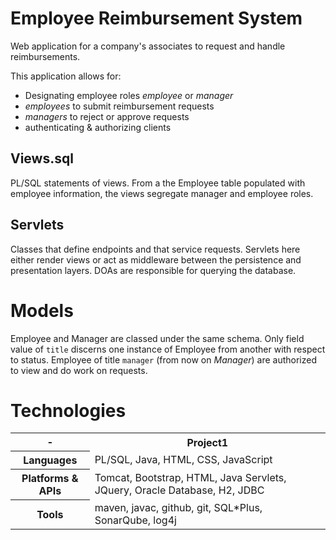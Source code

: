 # Employee Reimbursement System
Web application for a company's associates to request and handle reimbursements.

This application allows for:
- Designating employee roles _employee_ or _manager_
- _employees_ to submit reimbursement requests
- _managers_ to reject or approve requests
- authenticating & authorizing clients
## Views.sql
PL/SQL statements of views. From a the Employee table populated with employee information, the views segregate manager and employee roles. 

## Servlets 
Classes that define endpoints and that service requests. Servlets here either render views or act as middleware between the persistence and presentation layers. DOAs are responsible for querying the database. 

# Models
Employee and Manager are classed under the same schema. Only field value of `title` discerns one instance of Employee from another with respect to status. Employee of title `manager` (from now on _Manager_) are authorized to view and do work on requests.  
# Technologies 
<table>
  <tr>
    <th> - </th>
    <th>Project1</th>
  </tr>
  <tr>
    <th>Languages</th>
    <td>PL/SQL, Java, HTML, CSS, JavaScript</td>
  </tr>
  <tr>
    <th>Platforms & APIs</th>
    <td>Tomcat, Bootstrap, HTML, Java Servlets, JQuery, Oracle Database, H2, JDBC</td>
  </tr>
  <tr>
    <th>Tools</th>
    <td>maven, javac, github, git, SQL*Plus, SonarQube, log4j</td>
  </tr>
</table>
